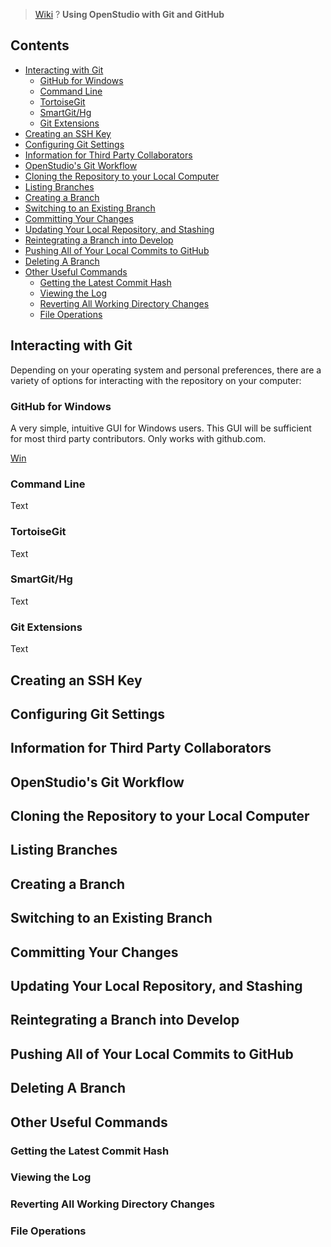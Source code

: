 > [Wiki](Home) ? **Using OpenStudio with Git and GitHub**

## Contents
- [Interacting with Git](Using-OpenStudio-with-Git-and-GitHub#interacting-with-git)
    * [GitHub for Windows](Using-OpenStudio-with-Git-and-GitHub#github-for-windows)
    * [Command Line](Using-OpenStudio-with-Git-and-GitHub#command-line)
    * [TortoiseGit](Using-OpenStudio-with-Git-and-GitHub#tortoisegit)
    * [SmartGit/Hg](Using-OpenStudio-with-Git-and-GitHub#smartgithg)
    * [Git Extensions](Using-OpenStudio-with-Git-and-GitHub#git-extensions)
- [Creating an SSH Key](Using-OpenStudio-with-Git-and-GitHub#creating-an-ssh-key)
- [Configuring Git Settings](Using-OpenStudio-with-Git-and-GitHub#configuring-git-settings)
- [Information for Third Party Collaborators](Using-OpenStudio-with-Git-and-GitHub#information-for-third-party-collaborators)
- [OpenStudio's Git Workflow](Using-OpenStudio-with-Git-and-GitHub#openstudios-git-workflow)
- [Cloning the Repository to your Local Computer](Using-OpenStudio-with-Git-and-GitHub#cloning-the-repository-to-your-local-computer)
- [Listing Branches](Using-OpenStudio-with-Git-and-GitHub#listing-branches)
- [Creating a Branch](Using-OpenStudio-with-Git-and-GitHub#creating-a-branch)
- [Switching to an Existing Branch](Using-OpenStudio-with-Git-and-GitHub#switching-to-an-existing-branch)
- [Committing Your Changes](Using-OpenStudio-with-Git-and-GitHub#committing-your-changes)
- [Updating Your Local Repository, and Stashing](Using-OpenStudio-with-Git-and-GitHub#updating-your-local-repository-and-stashing)
- [Reintegrating a Branch into Develop](Using-OpenStudio-with-Git-and-GitHub#reintegrating-a-branch-into-develop)
- [Pushing All of Your Local Commits to GitHub](Using-OpenStudio-with-Git-and-GitHub#pushing-all-of-your-local-commits-to-github)
- [Deleting A Branch](Using-OpenStudio-with-Git-and-GitHub#deleting-a-branch)
- [Other Useful Commands](Using-OpenStudio-with-Git-and-GitHub#other-useful-commands)
    * [Getting the Latest Commit Hash](Using-OpenStudio-with-Git-and-GitHub#getting-the-latest-commit-hash)
    * [Viewing the Log](Using-OpenStudio-with-Git-and-GitHub#viewing-the-log)
    * [Reverting All Working Directory Changes](Using-OpenStudio-with-Git-and-GitHub#reverting-all-working-directory-changes)
    * [File Operations](Using-OpenStudio-with-Git-and-GitHub#file-operations)

## Interacting with Git
Depending on your operating system and personal preferences, there are a variety of options for interacting with the repository on your computer:

### GitHub for Windows
A very simple, intuitive GUI for Windows users.  This GUI will be sufficient for most third party contributors.  Only works with github.com.

[Win](http://github-windows.s3.amazonaws.com/GitHubSetup.exe)
### Command Line
Text
### TortoiseGit
Text
### SmartGit/Hg
Text
### Git Extensions
Text


## Creating an SSH Key

## Configuring Git Settings

## Information for Third Party Collaborators

## OpenStudio's Git Workflow






## Cloning the Repository to your Local Computer
## Listing Branches
## Creating a Branch
## Switching to an Existing Branch
## Committing Your Changes
## Updating Your Local Repository, and Stashing
## Reintegrating a Branch into Develop
## Pushing All of Your Local Commits to GitHub
## Deleting A Branch
## Other Useful Commands
### Getting the Latest Commit Hash
### Viewing the Log
### Reverting All Working Directory Changes
### File Operations